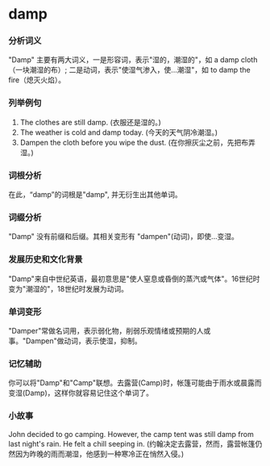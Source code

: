 # damp

### 分析词义

  

"Damp" 主要有两大词义，一是形容词，表示"湿的，潮湿的"，如 a damp cloth（一块潮湿的布）; 二是动词，表示"使湿气渗入，使...潮湿"，如 to damp the fire（熄灭火焰）。

  

### 列举例句

  

1.  The clothes are still damp. (衣服还是湿的。)
2.  The weather is cold and damp today. (今天的天气阴冷潮湿。)
3.  Dampen the cloth before you wipe the dust. (在你擦灰尘之前，先把布弄湿。)

  

### 词根分析

  

在此，“damp”的词根是"damp", 并无衍生出其他单词。

  

### 词缀分析

  

"Damp" 没有前缀和后缀。其相关变形有 "dampen"(动词)，即使…变湿。

  

### 发展历史和文化背景

  

"Damp"来自中世纪英语，最初意思是"使人窒息或昏倒的蒸汽或气体"。16世纪时变为"潮湿的"，18世纪时发展为动词。

  

### 单词变形

  

"Damper"常做名词用，表示弱化物，削弱乐观情绪或预期的人或事。"Dampen"做动词，表示使湿，抑制。

  

### 记忆辅助

  

你可以将"Damp"和"Camp"联想。去露营(Camp)时，帐篷可能由于雨水或晨露而变湿(Damp)，这样你就容易记住这个单词了。

  

### 小故事

  

John decided to go camping. However, the camp tent was still damp from last night's rain. He felt a chill seeping in. (约翰决定去露营，然而，露营帐篷仍然因为昨晚的雨而潮湿，他感到一种寒冷正在悄然入侵。)
